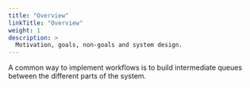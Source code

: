```yaml
---
title: "Overview"
linkTitle: "Overview"
weight: 1
description: >
  Motivation, goals, non-goals and system design.
---
```


A common way to implement workflows is to build intermediate queues between the
different parts of the system.

```

```
